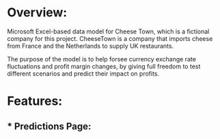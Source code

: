 # Overview:
Microsoft Excel-based data model for Cheese Town, which is a fictional company for this project. CheeseTown is a company that imports cheese from France and the Netherlands to supply UK restaurants.

The purpose of the model is to help forsee currency exchange rate fluctuations and profit margin changes, by giving full freedom to test different scenarios and predict their impact on profits.

# Features: 

## * Predictions Page:
